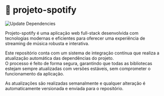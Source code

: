 # 🎵 projeto-spotify

![Update Dependencies](https://github.com/deV1niborges/projeto-spotify/actions/workflows/update-deps.yml/badge.svg)

Projeto-spotify é uma aplicação web full-stack desenvolvida com tecnologias modernas e eficientes para oferecer uma experiência de streaming de música robusta e interativa.

Este repositório conta com um sistema de integração contínua que realiza a atualização automática das dependências do projeto.  
O processo é feito de forma segura, garantindo que todas as bibliotecas estejam sempre atualizadas com versões estáveis, sem comprometer o funcionamento da aplicação.

As atualizações são realizadas semanalmente e qualquer alteração é automaticamente versionada e enviada para o repositório.

